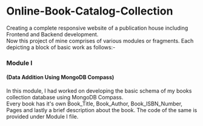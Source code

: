 # Online-Book-Catalog-Collection
Creating a complete responsive website of a publication house including Frontend and Backend development.
<br>
Now this project of mine comprises of various modules or fragments. Each depicting a block of basic work as follows:-
<br>

<h3>Module I</h3>
<h4>(Data Addition Using MongoDB Compass)</h4>
In this module, I had worked on developing the basic schema of my books collection database using MongoDB Compass.
<br>
Every book has it's own Book_Title, Book_Author, Book_ISBN_Number, Pages and lastly a brief description about the book. The code of the same is provided under Module I file. 